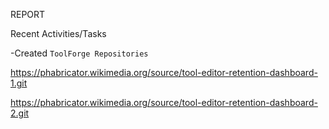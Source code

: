 REPORT

Recent Activities/Tasks

-Created `ToolForge Repositories`

https://phabricator.wikimedia.org/source/tool-editor-retention-dashboard-1.git

https://phabricator.wikimedia.org/source/tool-editor-retention-dashboard-2.git
